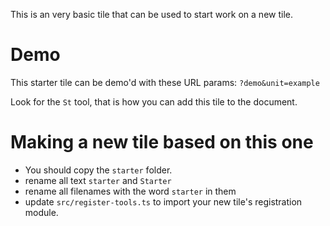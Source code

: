This is an very basic tile that can be used to start work on a new tile.

# Demo

This starter tile can be demo'd with these URL params:
`?demo&unit=example`

Look for the `St` tool, that is how you can add this tile to the document.

# Making a new tile based on this one

- You should copy the `starter` folder.
- rename all text `starter` and `Starter`
- rename all filenames with the word `starter` in them
- update `src/register-tools.ts` to import your new tile's registration module.
